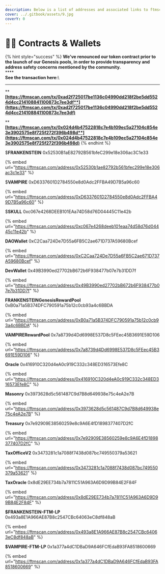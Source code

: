 ```yaml
---
description: Below is a list of addresses and associated links to ftmscan
cover: ../.gitbook/assets/9.jpg
coverY: 0
---
```


# 👩🚒 Contracts & Wallets

{% hint style="success" %}
**We've renounced our token contract prior to the launch of our Genesis pools, in order to provide transparency and address safety concerns mentioned by the community.** \
****\
**See the transaction here:**\
****

****[**https://ftmscan.com/tx/0xad2f725017be1136c04990dd218f2be5dd5524d4cc214108841100873c7ee3df**](https://ftmscan.com/tx/0xad2f725017be1136c04990dd218f2be5dd5524d4cc214108841100873c7ee3df)****

****[**https://ftmscan.com/tx/0x024d4b47522818c7e4b109ec5a27104c854e3e3902575e8f725f272f396b498d**](https://ftmscan.com/tx/0x024d4b47522818c7e4b109ec5a27104c854e3e3902575e8f725f272f396b498d)****
{% endhint %}



$**FRANKENSTEIN** 0x52530B1aE82792B561bfeC299e18e306ac3C1e33&#x20;

{% embed url="https://ftmscan.com/address/0x52530b1ae82792b561bfec299e18e306ac3c1e33" %}

$**VAMPIRE** 0xD6337601D2784550e8d0Adc2FFBA49D7B5a96c60&#x20;

{% embed url="https://ftmscan.com/address/0xD6337601D2784550e8d0Adc2FFBA49D7B5a96c60" %}

$**SKULL** 0xc067e4268DEEB101EAa74D58d76D04445C11e42b&#x20;

{% embed url="https://ftmscan.com/address/0xc067e4268deeb101eaa74d58d76d04445c11e42b" %}

**DAOWallet** 0xC2Caa724De7D55a6FB5C2ae671D737A59680Bcef&#x20;

{% embed url="https://ftmscan.com/address/0xC2Caa724De7D55a6FB5C2ae671D737A59680Bcef" %}

**DevWallet** 0x49B3990ed27702bB672b6F938477b07e7b31DD7f

{% embed url="https://ftmscan.com/address/0x49B3990ed27702bB672b6F938477b07e7b31DD7f" %}

**FRANKENSTEINGenesisRewardPool** 0xB0a71a5B374DFC790591a75b12c0cb93a4c6BBDA&#x20;

{% embed url="https://ftmscan.com/address/0xB0a71a5B374DFC790591a75b12c0cb93a4c6BBDA" %}

**VAMPIRERewardPool** 0x7a8739d4Dd6998E537D8c5FEec45B3691E59D106&#x20;

{% embed url="https://ftmscan.com/address/0x7a8739d4Dd6998E537D8c5FEec45B3691E59D106" %}

**Oracle** 0x416910C320d4eA0c919C332c348ED316573Efe8C&#x20;

{% embed url="https://ftmscan.com/address/0x416910C320d4eA0c919C332c348ED316573Efe8C" %}

**Masonry** 0x3973628d5c561487C9d7B8d649938e75c4eA2e7B&#x20;

{% embed url="https://ftmscan.com/address/0x3973628d5c561487C9d7B8d649938e75c4eA2e7B" %}

**Treasury** 0x7e92909E38560259e8c9A6E4fD1898377407D2fC&#x20;

{% embed url="https://ftmscan.com/address/0x7e92909E38560259e8c9A6E4fD1898377407D2fC" %}

**TaxOfficeV2** 0x3473281c1a7088f7438d087bc749550379a53621&#x20;

{% embed url="https://ftmscan.com/address/0x3473281c1a7088f7438d087bc749550379a53621" %}

**TaxOracle** 0x8dE29EE734b7a7811C51A963A6D9D99B84E2F84F&#x20;

{% embed url="https://ftmscan.com/address/0x8dE29EE734b7a7811C51A963A6D9D99B84E2F84F" %}

**$FRANKENSTEIN-FTM-LP** 0x493a8E1A966AE87B8c2547CBc64063eC8df848aB&#x20;

{% embed url="https://ftmscan.com/address/0x493a8E1A966AE87B8c2547CBc64063eC8df848aB" %}

**$VAMPIRE-FTM-LP** 0x1a377a4dC1DBaD9A646FCfEdaB93FA8518600669&#x20;

{% embed url="https://ftmscan.com/address/0x1a377a4dC1DBaD9A646FCfEdaB93FA8518600669" %}
